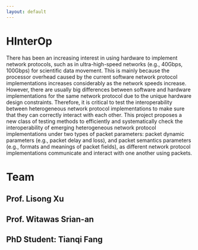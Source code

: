 ```yaml
---
layout: default
---
```


# HInterOp

There has been an increasing interest in using hardware to implement network protocols, such as in ultra-high-speed networks (e.g., 40Gbps, 100Gbps) for scientific data movement. This is mainly because the processor overhead caused by the current software network protocol implementations increases considerably as the network speeds increase. However, there are usually big differences between software and hardware implementations for the same network protocol due to the unique hardware design constraints. Therefore, it is critical to test the interoperability between heterogeneous network protocol implementations to make sure that they can correctly interact with each other. This project proposes a new class of testing methods to efficiently and systematically check the interoperability of emerging heterogeneous network protocol implementations under two types of packet parameters: packet dynamic parameters (e.g., packet delay and loss), and packet semantics parameters (e.g., formats and meanings of packet fields), as different network protocol implementations communicate and interact with one another using packets. 

# Team

## Prof. Lisong Xu

## Prof. Witawas Srian-an

## PhD Student: Tianqi Fang

